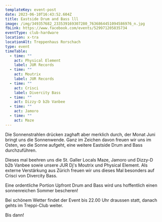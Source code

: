 ```yaml
---
templateKey: event-post
date: 2023-06-10T16:43:52.604Z
title: Eastside Drum and Bass lll
image: /img/349357682_233539169307280_7636864451094586976_n.jpg
fbLink: https://www.facebook.com/events/529971205835734
eventType: club-hardware
location: x-tra
locationAlt: Treppenhaus Rorschach
type: event
timeTable:
  - time: ""
    act: Physical Element
    label: JUR Records
  - time: ""
    act: Moutrix
    label: JUR Records
  - time: ""
    act: Crisci
    label: Divercity Bass
  - time: ""
    act: Dizzy-D b2b Vanbee
  - time: ""
    act: Jamoro
  - time: ""
    act: Maze
---
```

Die Sonnenstrahlen drücken zaghaft aber merklich durch, der Monat Juni bringt uns die Sonnenwende. Ganz im Zeichen davon freuen wir uns im Osten, wo die Sonne aufgeht, eine weitere Eastside Drum and Bass durchzuführen. 

Dieses mal beehren uns die St. Galler Locals Maze, Jamoro und Dizzy-D b2b Vanbee sowie unsere JUR Dj's Moutrix und Physical Element. Als externe Verstärkung aus Zürich freuen wir uns dieses Mal besonders auf Crisci von Divercity Bass.

Eine ordentliche Portion Upfront Drum and Bass wird uns hoffentlich einen sonnenreichen Sommer bescheren!

Bei schönem Wetter findet der Event bis 22.00 Uhr draussen statt, danach gehts im Treppi-Club weiter.

Bis dann!